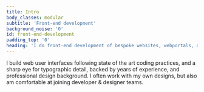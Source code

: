 ```yaml
---
title: Intro
body_classes: modular
subtitle: 'Front-end development'
background_noise: '0'
id: front-end-development
padding_top: '0'
heading: 'I do front-end development of bespoke websites, webportals, and webshops with high design-fidelity'
---
```


I build web user interfaces following state of the art coding practices, and a sharp eye for typographic detail, backed by years of experience, and professional design background. I often work with my own designs, but also am comfortable at joining developer & designer teams.